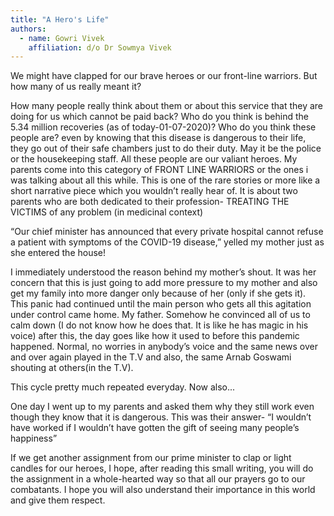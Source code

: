 ```yaml
---
title: "A Hero's Life"
authors:
  - name: Gowri Vivek
    affiliation: d/o Dr Sowmya Vivek
---
```


We might have clapped for our brave heroes or our front-line warriors. But how many of us really meant it? 

How many people really think about them or about this service that they are doing for us which cannot be paid back? Who do you think is behind the 5.34 million recoveries (as of today-01-07-2020)? Who do you think these people are? even by knowing that this disease is dangerous to their life, they go out of their safe chambers just to do their duty. May it be the police or the housekeeping staff. All these people are our valiant heroes. My parents come into this category of FRONT LINE WARRIORS or the ones i was talking about all this while. This is one of the rare stories or more like a short narrative piece which you wouldn’t really hear of. It is about two parents who are both dedicated to their profession- TREATING THE VICTIMS of any problem (in medicinal context)

“Our chief minister has announced that every private hospital cannot refuse a patient with symptoms of the COVID-19 disease,” yelled my mother just as she entered the house!

I immediately understood the reason behind my mother’s shout. It was her concern that this is just going to add more pressure to my mother and also get my family into more danger only because of her (only if she gets it). This panic had continued until the main person who gets all this agitation under control came home. My father. Somehow he convinced all of us to calm down (I do not know how he does that. It is like he has magic in his voice) after this, the day goes like how it used to before this pandemic happened. Normal, no worries in anybody’s voice and the same news over and over again played in the T.V and also, the same Arnab Goswami shouting at others(in the T.V).

This cycle pretty much repeated everyday. Now also...

One day I went up to my parents and asked them why they still work even though they know that it is dangerous. This was their answer- “I wouldn’t have worked if I wouldn’t have gotten the gift of seeing many people’s happiness”

If we get another assignment from our prime minister to clap or light candles for our heroes, I hope, after reading this small writing, you will do the assignment in a whole-hearted way so that all our prayers go to our combatants. I hope you will also understand their importance in this world and give them respect. 
